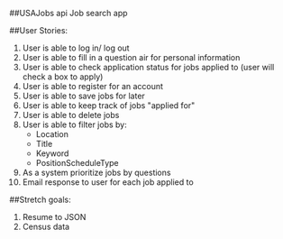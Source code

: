 ##USAJobs api Job search app

##User Stories:

1. User is able to log in/ log out
2. User is able to fill in a question air for personal information
3. User is able to check application status for jobs applied to (user will check a box to apply)
4. User is able to register for an account
5. User is able to save jobs for later
6. User is able to keep track of jobs "applied for"
7. User is able to delete jobs
8. User is able to filter jobs by:
	* Location
	* Title
	* Keyword
	* PositionScheduleType
9. As a system prioritize jobs by questions
10. Email response to user for each job applied to



##Stretch goals:

1. Resume to JSON 
2. Census data